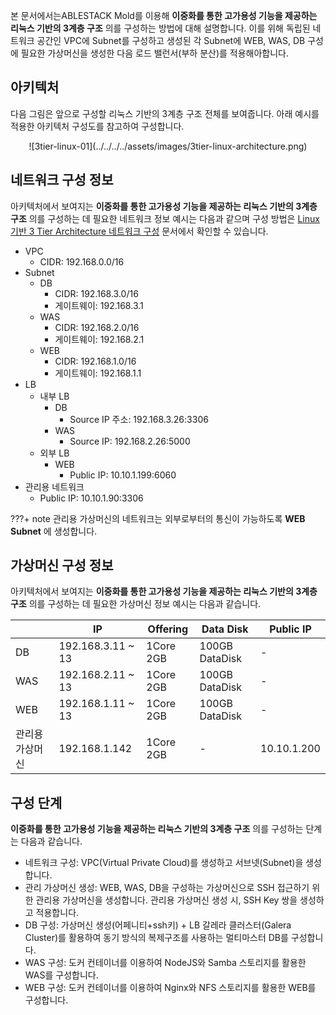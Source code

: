 본 문서에서는ABLESTACK Mold를 이용해 **이중화를 통한 고가용성 기능을 제공하는 리눅스 기반의 3계층 구조** 의를 구성하는 방법에 대해 설명합니다. 
이를 위해 독립된 네트워크 공간인 VPC에 Subnet를 구성하고 생성된 각 Subnet에 WEB, WAS, DB 구성에 필요한 가상머신을 생성한 다음 로드 밸런서(부하 분산)를 적용해아합니다.

## 아키텍처
다음 그림은 앞으로 구성할 리눅스 기반의 3계층 구조 전체를 보여줍니다.
아래 예시를 적용한 아키텍처 구성도를 참고하여 구성합니다.

<center>
![3tier-linux-01](../../../../assets/images/3tier-linux-architecture.png)
</center>

## 네트워크 구성 정보
아키텍처에서 보여지는 **이중화를 통한 고가용성 기능을 제공하는 리눅스 기반의 3계층 구조** 의를 구성하는 데 필요한 네트워크 정보 예시는 다음과 같으며 구성 방법은 [Linux 기반 3 Tier Architecture 네트워크 구성](../3tiers-linux-guide-network) 문서에서 확인할 수 있습니다.

- VPC
    - CIDR: 192.168.0.0/16
- Subnet
    - DB
        - CIDR: 192.168.3.0/16
        - 게이트웨이: 192.168.3.1
    - WAS
        - CIDR: 192.168.2.0/16
        - 게이트웨이: 192.168.2.1
    - WEB
        - CIDR: 192.168.1.0/16
        - 게이트웨이: 192.168.1.1
- LB
    - 내부 LB
        - DB
            - Source IP 주소: 192.168.3.26:3306
        - WAS
            - Source IP: 192.168.2.26:5000
    - 외부 LB
        - WEB
            - Public IP: 10.10.1.199:6060
- 관리용 네트워크
    - Public IP: 10.10.1.90:3306

???+ note
    관리용 가상머신의 네트워크는 외부로부터의 통신이 가능하도록 **WEB Subnet** 에 생성합니다.

## 가상머신 구성 정보
아키텍처에서 보여지는 **이중화를 통한 고가용성 기능을 제공하는 리눅스 기반의 3계층 구조** 의를 구성하는 데 필요한 가상머신 정보 예시는 다음과 같습니다.

|           | IP                | Offering  | Data Disk     | Public IP     |
| ----------| ------------------| ----------| --------------| --------------|
| DB        | 192.168.3.11 ~ 13 | 1Core 2GB | 100GB DataDisk | - |
| WAS       | 192.168.2.11 ~ 13 | 1Core 2GB | 100GB DataDisk | - |
| WEB       | 192.168.1.11 ~ 13 | 1Core 2GB | 100GB DataDisk | - |
| 관리용 가상머신 | 192.168.1.142  | 1Core 2GB | -              | 10.10.1.200 |


## 구성 단계
**이중화를 통한 고가용성 기능을 제공하는 리눅스 기반의 3계층 구조** 의를 구성하는 단계는 다음과 같습니다.

- 네트워크 구성: VPC(Virtual Private Cloud)를 생성하고 서브넷(Subnet)을 생성합니다.
- 관리 가상머신 생성: WEB, WAS, DB을 구성하는 가상머신으로 SSH 접근하기 위한 관리용 가상머신을 생성합니다. 관리용 가상머신 생성 시, SSH Key 쌍을 생성하고 적용합니다.
- DB 구성: 가상머신 생성(어페니티+ssh키) + LB 갈레라 클러스터(Galera Cluster)를 활용하여 동기 방식의 복제구조를 사용하는 멀티마스터 DB를 구성합니다.
- WAS 구성: 도커 컨테이너를 이용하여 NodeJS와 Samba 스토리지를 활용한 WAS를 구성합니다.
- WEB 구성: 도커 컨테이너를 이용하여 Nginx와 NFS 스토리지를 활용한 WEB를 구성합니다.